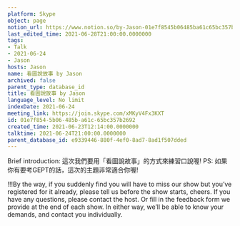 ```yaml
---
platform: Skype
object: page
notion_url: https://www.notion.so/by-Jason-01e7f8545b06485ba61c65bc357b2692
last_edited_time: 2021-06-28T21:00:00.0000000
tags:
- Talk
- 2021-06-24
- Jason
hosts: Jason
name: 看圖說故事 by Jason
archived: false
parent_type: database_id
title: 看圖說故事 by Jason
language_level: No limit
indexDate: 2021-06-24
meeting_link: https://join.skype.com/xMKyV4Fx3KXT
id: 01e7f854-5b06-485b-a61c-65bc357b2692
created_time: 2021-06-23T12:14:00.0000000
talktime: 2021-06-24T21:00:00.0000000
parent_database_id: e9339446-880f-4ef0-8ad7-8ad1f507dded
---
```




Brief introduction: 這次我們要用「看圖說故事」的方式來練習口說喔!
PS: 如果你有要考GEPT的話，這次的主題非常適合你喔!

!!!By the way, if you suddenly find you will have to miss our show but you’ve registered for it already, please tell us before the show starts, cheers.
If you have any questions, please contact the host. Or fill in the feedback form we provide at the end of each show. In either way, we’ll be able to know your demands, and contact you individually.



